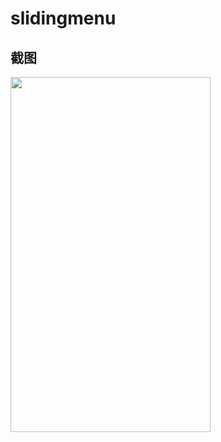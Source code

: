 slidingmenu
===========


## 截图

<img src="https://github.com/zt1991616/SimpleSlidingMenu/raw/master/image/text.gif" width="320" height="568" />
